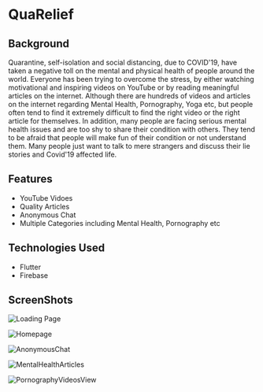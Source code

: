# QuaRelief

## Background
Quarantine, self-isolation and social distancing, due to COVID'19, have taken a negative toll on the mental and physical health of people around the world. Everyone has been trying to overcome the stress, by either watching motivational and inspiring videos on YouTube or by reading meaningful articles on the internet. Although there are hundreds of videos and articles on the internet regarding Mental Health, Pornography, Yoga etc, but people often tend to find it extremely difficult to find the right video or the right article for themselves. In addition, many people are facing serious mental health issues and are too shy to share their condition with others. They tend to be afraid that people will make fun of their condition or not understand them. Many people just want to talk to mere strangers and discuss their lie stories and Covid'19 affected life.

## Features
- YouTube Vidoes
- Quality Articles
- Anonymous Chat
- Multiple Categories including Mental Health, Pornography etc

## Technologies Used
- Flutter
- Firebase

## ScreenShots

![Loading Page](/Multimedia/Loading.jpeg)

![Homepage](/Multimedia/Homepage.jpeg)

![AnonymousChat](/Multimedia/AnonymousChat.jpeg)


![MentalHealthArticles](/Multimedia/MentalHealthArticles.jpeg)

![PornographyVideosView](/Multimedia/PornographyRelatedVidoes.jpeg)
